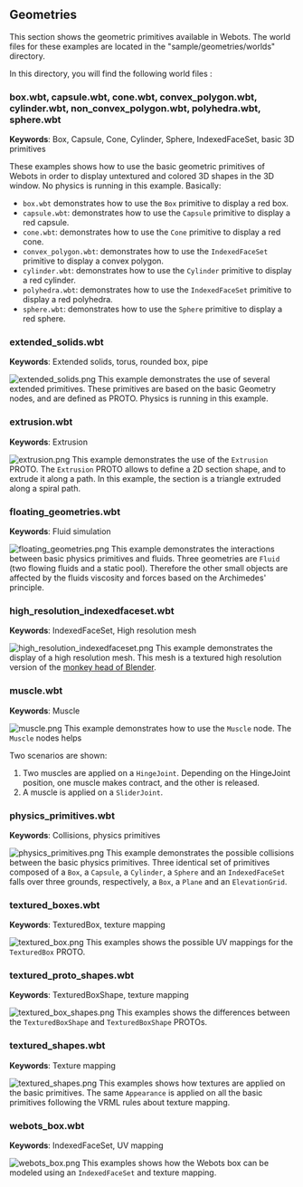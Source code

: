 ## Geometries

This section shows the geometric primitives available in Webots.
The world files for these examples are located in the "sample/geometries/worlds" directory.

In this directory, you will find the following world files :

### box.wbt, capsule.wbt, cone.wbt, convex\_polygon.wbt, cylinder.wbt, non\_convex\_polygon.wbt, polyhedra.wbt, sphere.wbt

**Keywords**: Box, Capsule, Cone, Cylinder, Sphere, IndexedFaceSet, basic 3D primitives

These examples shows how to use the basic geometric primitives of Webots in order to display untextured and colored 3D shapes in the 3D window.
No physics is running in this example.
Basically:

- `box.wbt` demonstrates how to use the `Box` primitive to display a red box.
- `capsule.wbt`: demonstrates how to use the `Capsule` primitive to display a red capsule.
- `cone.wbt`: demonstrates how to use the `Cone` primitive to display a red cone.
- `convex_polygon.wbt`: demonstrates how to use the `IndexedFaceSet` primitive to display a convex polygon.
- `cylinder.wbt`: demonstrates how to use the `Cylinder` primitive to display a red cylinder.
- `polyhedra.wbt`: demonstrates how to use the `IndexedFaceSet` primitive to display a red polyhedra.
- `sphere.wbt`: demonstrates how to use the `Sphere` primitive to display a red sphere.

### extended\_solids.wbt

**Keywords**: Extended solids, torus, rounded box, pipe

![extended_solids.png](images/extended_solids.png) This example demonstrates the use of several extended primitives.
These primitives are based on the basic Geometry nodes, and are defined as PROTO.
Physics is running in this example.

### extrusion.wbt

**Keywords**: Extrusion

![extrusion.png](images/extrusion.png) This example demonstrates the use of the `Extrusion` PROTO.
The `Extrusion` PROTO allows to define a 2D section shape, and to extrude it along a path.
In this example, the section is a triangle extruded along a spiral path.

### floating\_geometries.wbt

**Keywords**: Fluid simulation

![floating_geometries.png](images/floating_geometries.png) This example demonstrates the interactions between basic physics primitives and fluids.
Three geometries are `Fluid` (two flowing fluids and a static pool).
Therefore the other small objects are affected by the fluids viscosity and forces based on the Archimedes' principle.

### high\_resolution\_indexedfaceset.wbt

**Keywords**: IndexedFaceSet, High resolution mesh

![high_resolution_indexedfaceset.png](images/high_resolution_indexedfaceset.png) This example demonstrates the display of a high resolution mesh.
This mesh is a textured high resolution version of the [monkey head of Blender](https://en.wikipedia.org/wiki/Blender_(software)#Suzanne).

### muscle.wbt

**Keywords**: Muscle

![muscle.png](images/muscle.png) This example demonstrates how to use the `Muscle` node.
The `Muscle` nodes helps

Two scenarios are shown:

1. Two muscles are applied on a `HingeJoint`.
Depending on the HingeJoint position, one muscle makes contract, and the other is released.
2. A muscle is applied on a `SliderJoint`.

### physics\_primitives.wbt

**Keywords**: Collisions, physics primitives

![physics_primitives.png](images/physics_primitives.png) This example demonstrates the possible collisions between the basic physics primitives.
Three identical set of primitives composed of a `Box`, a `Capsule`, a `Cylinder`, a `Sphere` and an `IndexedFaceSet` falls over three grounds, respectively, a `Box`, a `Plane` and an `ElevationGrid`.

### textured\_boxes.wbt

**Keywords**: TexturedBox, texture mapping

![textured_box.png](images/textured_box.png) This examples shows the possible UV mappings for the `TexturedBox` PROTO.

### textured\_proto\_shapes.wbt

**Keywords**: TexturedBoxShape, texture mapping

![textured_box_shapes.png](images/textured_box_shapes.png) This examples shows the differences between the `TexturedBoxShape` and `TexturedBoxShape` PROTOs.

### textured\_shapes.wbt

**Keywords**: Texture mapping

![textured_shapes.png](images/textured_shapes.png) This examples shows how textures are applied on the basic primitives.
The same `Appearance` is applied on all the basic primitives following the VRML rules about texture mapping.

### webots\_box.wbt

**Keywords**: IndexedFaceSet, UV mapping

![webots_box.png](images/webots_box.png) This examples shows how the Webots box can be modeled using an `IndexedFaceSet` and texture mapping.
